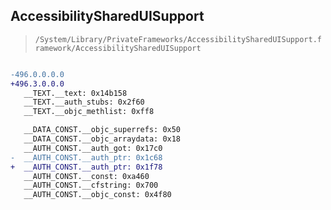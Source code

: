 ## AccessibilitySharedUISupport

> `/System/Library/PrivateFrameworks/AccessibilitySharedUISupport.framework/AccessibilitySharedUISupport`

```diff

-496.0.0.0.0
+496.3.0.0.0
   __TEXT.__text: 0x14b158
   __TEXT.__auth_stubs: 0x2f60
   __TEXT.__objc_methlist: 0xff8

   __DATA_CONST.__objc_superrefs: 0x50
   __DATA_CONST.__objc_arraydata: 0x18
   __AUTH_CONST.__auth_got: 0x17c0
-  __AUTH_CONST.__auth_ptr: 0x1c68
+  __AUTH_CONST.__auth_ptr: 0x1f78
   __AUTH_CONST.__const: 0xa460
   __AUTH_CONST.__cfstring: 0x700
   __AUTH_CONST.__objc_const: 0x4f80

```
